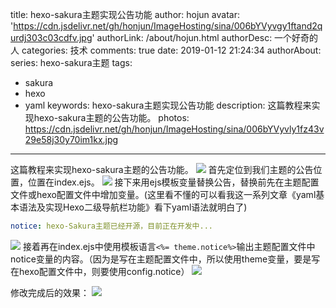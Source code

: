 title: hexo-sakura主题实现公告功能
author: hojun
avatar: 'https://cdn.jsdelivr.net/gh/honjun/ImageHosting/sina/006bYVyvgy1ftand2qurdj303c03cdfv.jpg'
authorLink: /about/hojun.html
authorDesc: 一个好奇的人
categories: 技术
comments: true
date: 2019-01-12 21:24:34
authorAbout:
series: hexo-sakura主题
tags:
 - sakura
 - hexo
 - yaml
keywords: hexo-sakura主题实现公告功能
description: 这篇教程来实现hexo-sakura主题的公告功能。
photos: https://cdn.jsdelivr.net/gh/honjun/ImageHosting/sina/006bYVyvly1fz43v29e58j30y70im1kx.jpg
---
这篇教程来实现hexo-sakura主题的公告功能。
![](https://cdn.jsdelivr.net/gh/honjun/ImageHosting/sina/006bYVyvly1fz43v29e58j30y70im1kx.jpg)
首先定位到我们主题的公告位置，位置在index.ejs。
![](https://cdn.jsdelivr.net/gh/honjun/ImageHosting/sina/006bYVyvly1fz43y95ywmj30r80h6any.jpg)
接下来用ejs模板变量替换公告，替换前先在主题配置文件或hexo配置文件中增加变量。(这里看不懂的可以看我这一系列文章《yaml基本语法及实现Hexo二级导航栏功能》看下yaml语法就明白了)
```yml
notice: hexo-Sakura主题已经开源，目前正在开发中...
```
![](https://cdn.jsdelivr.net/gh/honjun/ImageHosting/sina/006bYVyvly1fz4405nnldj30or0fkgux.jpg)
接着再在index.ejs中使用模板语言`<%= theme.notice%>`输出主题配置文件中notice变量的内容。（因为是写在主题配置文件中，所以使用theme变量，要是写在hexo配置文件中，则要使用config.notice）
![](https://cdn.jsdelivr.net/gh/honjun/ImageHosting/sina/006bYVyvly1fz441ww0szj30ot09o47p.jpg)

修改完成后的效果：
![](https://cdn.jsdelivr.net/gh/honjun/ImageHosting/sina/006bYVyvly1fz442nqk6oj30yp0in4mr.jpg)